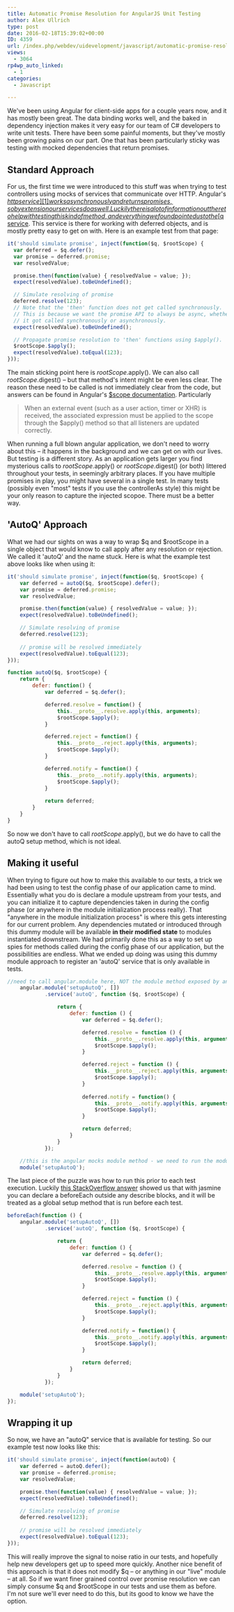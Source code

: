 ```yaml
---
title: Automatic Promise Resolution for AngularJS Unit Testing
author: Alex Ullrich
type: post
date: 2016-02-18T15:39:02+00:00
ID: 4359
url: /index.php/webdev/uidevelopment/javascript/automatic-promise-resolution-for-angularjs-unit-testing/
views:
  - 3064
rp4wp_auto_linked:
  - 1
categories:
  - Javascript

---
```

We've been using Angular for client-side apps for a couple years now, and it has mostly been great. The data binding works well, and the baked in dependency injection makes it very easy for our team of C# developers to write unit tests. There have been some painful moments, but they've mostly been growing pains on our part. One that has been particularly sticky was testing with mocked dependencies that return promises.

## Standard Approach

For us, the first time we were introduced to this stuff was when trying to test controllers using mocks of services that communicate over HTTP. Angular's [$http service][1] works asynchronously and returns promises, so by extension our services do as well. Luckily there is a lot of information out there to help with testing this kind of method, and everything we found pointed us to the [$q service][2]. This service is there for working with deferred objects, and is mostly pretty easy to get on with. Here is an example test from that page:

```javascript
it('should simulate promise', inject(function($q, $rootScope) {
  var deferred = $q.defer();
  var promise = deferred.promise;
  var resolvedValue;

  promise.then(function(value) { resolvedValue = value; });
  expect(resolvedValue).toBeUndefined();

  // Simulate resolving of promise
  deferred.resolve(123);
  // Note that the 'then' function does not get called synchronously.
  // This is because we want the promise API to always be async, whether or not
  // it got called synchronously or asynchronously.
  expect(resolvedValue).toBeUndefined();

  // Propagate promise resolution to 'then' functions using $apply().
  $rootScope.$apply();
  expect(resolvedValue).toEqual(123);
}));
```
The main sticking point here is $rootScope.$apply(). We can also call $rootScope.$digest() – but that method's intent might be even less clear. The reason these need to be called is not immediately clear from the code, but answers can be found in Angular's [$scope documentation][3]. Particularly

> When an external event (such as a user action, timer or XHR) is received, the associated expression must be applied to the scope through the $apply() method so that all listeners are updated correctly. 

When running a full blown angular application, we don't need to worry about this – it happens in the background and we can get on with our lives. But testing is a different story. As an application gets larger you find mysterious calls to $rootScope.$apply() or $rootScope.$digest() (or both) littered throughout your tests, in seemingly arbitrary places. If you have multiple promises in play, you might have several in a single test. In many tests (possibly even "most" tests if you use the controllerAs style) this might be your only reason to capture the injected scopoe. There must be a better way.

## 'AutoQ' Approach

What we had our sights on was a way to wrap $q and $rootScope in a single object that would know to call apply after any resolution or rejection. We called it 'autoQ' and the name stuck. Here is what the example test above looks like when using it:

```javascript
it('should simulate promise', inject(function($q, $rootScope) {
    var deferred = autoQ($q, $rootScope).defer();
    var promise = deferred.promise;
    var resolvedValue;

    promise.then(function(value) { resolvedValue = value; });
    expect(resolvedValue).toBeUndefined();

    // Simulate resolving of promise
    deferred.resolve(123);
  
    // promise will be resolved immediately
    expect(resolvedValue).toEqual(123);
}));

function autoQ($q, $rootScope) {
    return {
        defer: function() {
            var deferred = $q.defer();

            deferred.resolve = function() {
                this.__proto__.resolve.apply(this, arguments);
                $rootScope.$apply();
            }

            deferred.reject = function() {
                this.__proto__.reject.apply(this, arguments);
                $rootScope.$apply();
            }

            deferred.notify = function() {
                this.__proto__.notify.apply(this, arguments);
                $rootScope.$apply();
            }
            
            return deferred;
        }
    }
}
```

So now we don't have to call $rootScope.$apply(), but we do have to call the autoQ setup method, which is not ideal.

## Making it useful

When trying to figure out how to make this available to our tests, a trick we had been using to test the config phase of our application came to mind. Essentially what you do is declare a module upstream from your tests, and you can initialize it to capture dependencies taken in during the config phase (or anywhere in the module initialization process really). That "anywhere in the module initialization process" is where this gets interesting for our current problem. Any dependencies mutated or introduced through this dummy module will be available **in their modified state** to modules instantiated downstream. We had primarily done this as a way to set up spies for methods called during the config phase of our application, but the possibilities are endless. What we ended up doing was using this dummy module approach to register an 'autoQ' service that is only available in tests.

```javascript
//need to call angular.module here, NOT the module method exposed by angular mocks
    angular.module('setupAutoQ', [])
            .service('autoQ', function ($q, $rootScope) {

                return {
                    defer: function () {
                        var deferred = $q.defer();

                        deferred.resolve = function () {
                            this.__proto__.resolve.apply(this, arguments);
                            $rootScope.$apply();
                        }

                        deferred.reject = function () {
                            this.__proto__.reject.apply(this, arguments);
                            $rootScope.$apply();
                        }
                        
                        deferred.notify = function() {
                            this.__proto__.notify.apply(this, arguments);
                            $rootScope.$apply();
                        }

                        return deferred;
                    }
                }
            });

    //this is the angular mocks module method - we need to run the module once it has been declared
    module('setupAutoQ');
```
The last piece of the puzzle was how to run this prior to each test execution. Luckily [this StackOverflow answer][4] showed us that with jasmine you can declare a beforeEach outside any describe blocks, and it will be treated as a global setup method that is run before each test.

```javascript
beforeEach(function () {
    angular.module('setupAutoQ', [])
            .service('autoQ', function ($q, $rootScope) {

                return {
                    defer: function () {
                        var deferred = $q.defer();

                        deferred.resolve = function () {
                            this.__proto__.resolve.apply(this, arguments);
                            $rootScope.$apply();
                        }

                        deferred.reject = function () {
                            this.__proto__.reject.apply(this, arguments);
                            $rootScope.$apply();
                        }

                        deferred.notify = function() {
                            this.__proto__.notify.apply(this, arguments);
                            $rootScope.$apply();
                        }

                        return deferred;
                    }
                }
            });

    module('setupAutoQ');
});
```
## Wrapping it up

So now, we have an "autoQ" service that is available for testing. So our example test now looks like this:

```javascript
it('should simulate promise', inject(function(autoQ) {
    var deferred = autoQ.defer();
    var promise = deferred.promise;
    var resolvedValue;

    promise.then(function(value) { resolvedValue = value; });
    expect(resolvedValue).toBeUndefined();

    // Simulate resolving of promise
    deferred.resolve(123);
  
    // promise will be resolved immediately
    expect(resolvedValue).toEqual(123);
}));
```
This will really improve the signal to noise ratio in our tests, and hopefully help new developers get up to speed more quickly. Another nice benefit of this approach is that it does not modify $q – or anything in our "live" module – at all. So if we want finer grained control over promise resolution we can simply consume $q and $rootScope in our tests and use them as before. I'm not sure we'll ever need to do this, but its good to know we have the option.

 [1]: https://docs.angularjs.org/api/ng/service/$http "$http service"
 [2]: https://docs.angularjs.org/api/ng/service/$q "$q"
 [3]: https://docs.angularjs.org/guide/scope "$scope"
 [4]: http://stackoverflow.com/a/25053685/794 "Global beforeEach in Jasmine"
